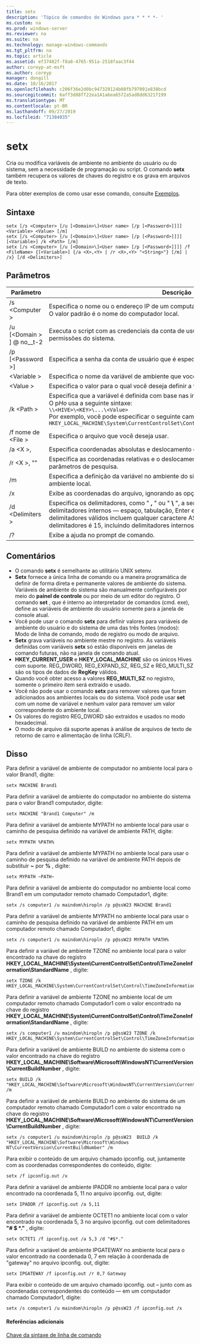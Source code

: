 ```yaml
---
title: setx
description: 'Tópico de comandos do Windows para * * * *- '
ms.custom: na
ms.prod: windows-server
ms.reviewer: na
ms.suite: na
ms.technology: manage-windows-commands
ms.tgt_pltfrm: na
ms.topic: article
ms.assetid: ef37482f-f8a8-4765-951a-2518faac3f44
author: coreyp-at-msft
ms.author: coreyp
manager: dongill
ms.date: 10/16/2017
ms.openlocfilehash: c206f36e2d0bc947329124b08fb797091e838bcd
ms.sourcegitcommit: 6aff3d88ff22ea141a6ea6572a5ad8dd6321f199
ms.translationtype: MT
ms.contentlocale: pt-BR
ms.lasthandoff: 09/27/2019
ms.locfileid: "71384035"
---
```

# <a name="setx"></a>setx



Cria ou modifica variáveis de ambiente no ambiente do usuário ou do sistema, sem a necessidade de programação ou script. O comando **setx** também recupera os valores de chaves do registro e os grava em arquivos de texto.

Para obter exemplos de como usar esse comando, consulte [Exemplos](#BKMK_examples).

## <a name="syntax"></a>Sintaxe

```
setx [/s <Computer> [/u [<Domain>\]<User name> [/p [<Password>]]]] <Variable> <Value> [/m]
setx [/s <Computer> [/u [<Domain>\]<User name> [/p [<Password>]]]] [<Variable>] /k <Path> [/m]
setx [/s <Computer> [/u [<Domain>\]<User name> [/p [<Password>]]]] /f <FileName> {[<Variable>] {/a <X>,<Y> | /r <X>,<Y> "<String>"} [/m] | /x} [/d <Delimiters>]
```

## <a name="parameters"></a>Parâmetros

|         Parâmetro          |                                                                                                                                              Descrição                                                                                                                                              |
|----------------------------|-------------------------------------------------------------------------------------------------------------------------------------------------------------------------------------------------------------------------------------------------------------------------------------------------------|
|       /s \<Computer >       |                                                                                  Especifica o nome ou o endereço IP de um computador remoto. Não use barras invertidas. O valor padrão é o nome do computador local.                                                                                  |
| /u [\<Domain > \] @ no__t-2 |                                                                                           Executa o script com as credenciais da conta de usuário especificada. O valor padrão é as permissões do sistema.                                                                                            |
|      /p [\<Password >]      |                                                                                                         Especifica a senha da conta de usuário que é especificada no parâmetro **/u** .                                                                                                         |
|        \<Variable >         |                                                                                                                 Especifica o nome da variável de ambiente que você deseja definir.                                                                                                                  |
|          \<Value >          |                                                                                                                Especifica o valor para o qual você deseja definir a variável de ambiente.                                                                                                                 |
|         /k \<Path >         | Especifica que a variável é definida com base nas informações de uma chave do registro. O p*Ho* usa a seguinte sintaxe:</br>`\\<HIVE>\<KEY>\...\<Value>`</br>Por exemplo, você pode especificar o seguinte caminho:</br>`HKEY_LOCAL_MACHINE\System\CurrentControlSet\Control\TimeZoneInformation\StandardName` |
|      /f nome de \<File >       |                                                                                                                               Especifica o arquivo que você deseja usar.                                                                                                                                |
|        /a \<X >, <Y>         |                                                                                                                    Especifica coordenadas absolutas e deslocamento como parâmetros de pesquisa.                                                                                                                    |
|   /r \<X >, <Y> "<String>"   |                                                                                                            Especifica as coordenadas relativas e o deslocamento da **cadeia de caracteres** como parâmetros de pesquisa.                                                                                                            |
|             /m             |                                                                                                Especifica a definição da variável no ambiente do sistema. A configuração padrão é o ambiente local.                                                                                                 |
|             /x             |                                                                                                       Exibe as coordenadas do arquivo, ignorando as opções de linha de comando **/a**, **/r**e **/d** .                                                                                                        |
|      /d \<Delimiters >      |                    Especifica os delimitadores, como " **,** " ou " **\\** ", a serem usados, além dos quatro delimitadores internos — espaço, tabulação, Enter e avanço de discagem. Os delimitadores válidos incluem qualquer caractere ASCII. O número máximo de delimitadores é 15, incluindo delimitadores internos.                    |
|             /?             |                                                                                                                                 Exibe a ajuda no prompt de comando.                                                                                                                                  |

## <a name="remarks"></a>Comentários

-   O comando **setx** é semelhante ao utilitário UNIX setenv.
-   **Setx** fornece a única linha de comando ou a maneira programática de definir de forma direta e permanente valores de ambiente do sistema. Variáveis de ambiente do sistema são manualmente configuráveis por meio do **painel de controle** ou por meio de um editor do registro. O comando **set** , que é interno ao interpretador de comandos (cmd. exe), define as variáveis de ambiente do usuário somente para a janela de console atual.
-   Você pode usar o comando **setx** para definir valores para variáveis de ambiente do usuário e do sistema de uma das três fontes (modos): Modo de linha de comando, modo de registro ou modo de arquivo.
-   **Setx** grava variáveis no ambiente mestre no registro. As variáveis definidas com variáveis **setx** só estão disponíveis em janelas de comando futuras, não na janela de comando atual.
-   **HKEY_CURRENT_USER** e **HKEY_LOCAL_MACHINE** são os únicos Hives com suporte. REG_DWORD, REG_EXPAND_SZ, REG_SZ e REG_MULTI_SZ são os tipos de dados de **RegKey** válidos.
-   Quando você obter acesso a valores **REG_MULTI_SZ** no registro, somente o primeiro item será extraído e usado.
-   Você não pode usar o comando **setx** para remover valores que foram adicionados aos ambientes locais ou do sistema. Você pode usar **set** com um nome de variável e nenhum valor para remover um valor correspondente do ambiente local.
-   Os valores do registro REG_DWORD são extraídos e usados no modo hexadecimal.
-   O modo de arquivo dá suporte apenas à análise de arquivos de texto de retorno de carro e alimentação de linha (CRLF).

## <a name="BKMK_examples"></a>Disso

Para definir a variável de ambiente de computador no ambiente local para o valor Brand1, digite:
```
setx MACHINE Brand1
```
Para definir a variável de ambiente do computador no ambiente do sistema para o valor Brand1 computador, digite:
```
setx MACHINE "Brand1 Computer" /m
```
Para definir a variável de ambiente MYPATH no ambiente local para usar o caminho de pesquisa definido na variável de ambiente PATH, digite:
```
setx MYPATH %PATH%
```
Para definir a variável de ambiente MYPATH no ambiente local para usar o caminho de pesquisa definido na variável de ambiente PATH depois de substituir **~** por **%** , digite:
```
setx MYPATH ~PATH~ 
```
Para definir a variável de ambiente do computador no ambiente local como Brand1 em um computador remoto chamado Computador1, digite:
```
setx /s computer1 /u maindom\hiropln /p p@ssW23 MACHINE Brand1
```
Para definir a variável de ambiente MYPATH no ambiente local para usar o caminho de pesquisa definido na variável de ambiente PATH em um computador remoto chamado Computador1, digite:
```
setx /s computer1 /u maindom\hiropln /p p@ssW23 MYPATH %PATH%
```
Para definir a variável de ambiente TZONE no ambiente local para o valor encontrado na chave do registro **HKEY_LOCAL_MACHINE\System\CurrentControlSet\Control\TimeZoneInformation\StandardName** , digite:
```
setx TZONE /k HKEY_LOCAL_MACHINE\System\CurrentControlSet\Control\TimeZoneInformation\StandardName 
```
Para definir a variável de ambiente TZONE no ambiente local de um computador remoto chamado Computador1 com o valor encontrado na chave do registro **HKEY_LOCAL_MACHINE\System\CurrentControlSet\Control\TimeZoneInformation\StandardName** , digite:
```
setx /s computer1 /u maindom\hiropln /p p@ssW23 TZONE /k HKEY_LOCAL_MACHINE\System\CurrentControlSet\Control\TimeZoneInformation\StandardName 
```
Para definir a variável de ambiente BUILD no ambiente do sistema com o valor encontrado na chave do registro **HKEY_LOCAL_MACHINE\Software\Microsoft\WindowsNT\CurrentVersion\CurrentBuildNumber** , digite:
```
setx BUILD /k "HKEY_LOCAL_MACHINE\Software\Microsoft\WindowsNT\CurrentVersion\CurrentBuildNumber" /m
```
Para definir a variável de ambiente BUILD no ambiente do sistema de um computador remoto chamado Computador1 com o valor encontrado na chave do registro **HKEY_LOCAL_MACHINE\Software\Microsoft\WindowsNT\CurrentVersion\CurrentBuildNumber** , digite:
```
setx /s computer1 /u maindom\hiropln /p p@ssW23  BUILD /k "HKEY_LOCAL_MACHINE\Software\Microsoft\Windows NT\CurrentVersion\CurrentBuildNumber" /m
```
Para exibir o conteúdo de um arquivo chamado ipconfig. out, juntamente com as coordenadas correspondentes do conteúdo, digite:
```
setx /f ipconfig.out /x
```
Para definir a variável de ambiente IPADDR no ambiente local para o valor encontrado na coordenada 5, 11 no arquivo ipconfig. out, digite:
```
setx IPADDR /f ipconfig.out /a 5,11
```
Para definir a variável de ambiente OCTET1 no ambiente local com o valor encontrado na coordenada 5, 3 no arquivo ipconfig. out com delimitadores **"# $ \*."** , digite:
```
setx OCTET1 /f ipconfig.out /a 5,3 /d "#$*." 
```
Para definir a variável de ambiente IPGATEWAY no ambiente local para o valor encontrado na coordenada 0, 7 em relação à coordenada de "gateway" no arquivo ipconfig. out, digite:
```
setx IPGATEWAY /f ipconfig.out /r 0,7 Gateway 
```
Para exibir o conteúdo de um arquivo chamado ipconfig. out – junto com as coordenadas correspondentes do conteúdo — em um computador chamado Computador1, digite:
```
setx /s computer1 /u maindom\hiropln /p p@ssW23 /f ipconfig.out /x 
```

#### <a name="additional-references"></a>Referências adicionais

[Chave da sintaxe de linha de comando](command-line-syntax-key.md)